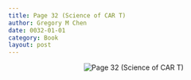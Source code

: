```yaml
---
title: Page 32 (Science of CAR T)
author: Gregory M Chen
date: 0032-01-01
category: Book
layout: post
---
```


<p style="text-align:center;"><img src="{{site.baseurl}}/assets/Graphics_v3.2/Page32_Science-of-CAR-T.png" alt="Page 32 (Science of CAR T)" style="max-height: calc(100vh - 30px - 100px);"/></p>
